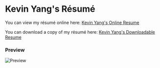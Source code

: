 <h1>Kevin Yang's Résumé</h1>

You can view my résumé online here: <a href='https://kyblockstacking.github.io/Resume/' target='_blank'>Kevin Yang's Online Resume</a>

You can download a copy of my résumé here: <a href='https://docdro.id/O9laWZe' target='_blank'>Kevin Yang's Downloadable Resume</a>

<h3>Preview</h3>

<img alt='Preview' src='https://user-images.githubusercontent.com/40349734/52906537-b769d300-3202-11e9-915c-62afd7eba792.jpg'>